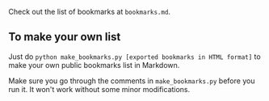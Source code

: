 Check out the list of bookmarks at `bookmarks.md`.

## To make your own list

Just do `python make_bookmarks.py [exported bookmarks in HTML format]`
to make your own public bookmarks list in Markdown.

Make sure you go through the comments in `make_bookmarks.py` before you
run it. It won't work without some minor modifications.

